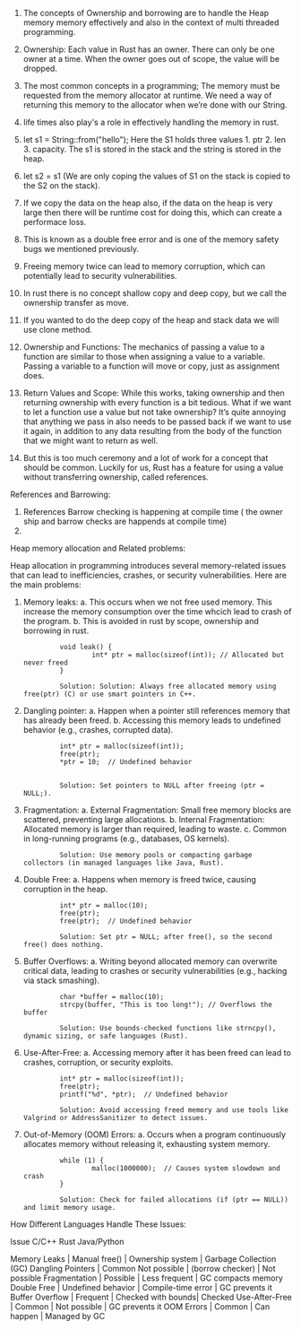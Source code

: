 1. The concepts of Ownership and borrowing are to handle the Heap memory memory effectively and also in the context of multi threaded programming.
2. Ownership:
             Each value in Rust has an owner.
             There can only be one owner at a time.
             When the owner goes out of scope, the value will be dropped.

3. The most common concepts in a programming;
        The memory must be requested from the memory allocator at runtime.
        We need a way of returning this memory to the allocator when we’re done with our String.

4. life times also play's a role in effectively handling the memory in rust.
5.  let s1 = String::from("hello"); Here the S1 holds three values 1. ptr 2. len 3. capacity. The s1 is stored in the stack and the string is stored in the heap.
6. let s2 = s1 (We are only coping the values of S1 on the stack is copied to the S2 on the stack).
7. If we copy the data on the heap also, if the data on the heap is very large then there will be runtime cost for doing this, which can create a performace loss.
8. This is known as a double free error and is one of the memory safety bugs we mentioned previously.
9. Freeing memory twice can lead to memory corruption, which can potentially lead to security vulnerabilities.
10. In rust there is no concept shallow copy and deep copy, but we call the ownership transfer as move.
11. If you wanted to do the deep copy of the heap and stack data we will use clone method.
12. Ownership and Functions: The mechanics of passing a value to a function are similar to those when assigning a value to a variable. Passing a variable to a function will move or copy, just as assignment does.
13. Return Values and Scope: 
        While this works, taking ownership and then returning ownership with every function is a bit tedious. What if we want to let a function use a value but not take ownership? It’s quite annoying that anything we pass in also needs to be passed back if we want to use it again, in addition to any data resulting from the body of the function that we might want to return as well.
14. But this is too much ceremony and a lot of work for a concept that should be common. Luckily for us, Rust has a feature for using a value without transferring ownership, called references.

References and Barrowing:

1. References Barrow checking is happening at compile time ( the owner ship and barrow checks are happends at compile time)
2. 

Heap memory allocation and Related problems:

Heap allocation in programming introduces several memory-related issues that can lead to inefficiencies, crashes, or security vulnerabilities. 
Here are the main problems:

1. Memory leaks:
                a. This occurs when we not free used memory. This increase the memory consumption over the time whcich lead to crash of the program.
                b. This is avoided in rust by scope, ownership and borrowing in rust.

                void leak() {
                        int* ptr = malloc(sizeof(int)); // Allocated but never freed
                }

                Solution: Solution: Always free allocated memory using free(ptr) (C) or use smart pointers in C++.

2. Dangling pointer:
                a. Happen when a pointer still references memory that has already been freed.
                b. Accessing this memory leads to undefined behavior (e.g., crashes, corrupted data).

                int* ptr = malloc(sizeof(int));
                free(ptr);
                *ptr = 10;  // Undefined behavior


                Solution: Set pointers to NULL after freeing (ptr = NULL;).

3. Fragmentation:
                a. External Fragmentation: Small free memory blocks are scattered, preventing large allocations.
                b. Internal Fragmentation: Allocated memory is larger than required, leading to waste.
                c. Common in long-running programs (e.g., databases, OS kernels).
                
                Solution: Use memory pools or compacting garbage collectors (in managed languages like Java, Rust).

4. Double Free: 
                a. Happens when memory is freed twice, causing corruption in the heap.
                
                int* ptr = malloc(10);
                free(ptr);
                free(ptr);  // Undefined behavior

                Solution: Set ptr = NULL; after free(), so the second free() does nothing.

5. Buffer Overflows:
                a. Writing beyond allocated memory can overwrite critical data, leading to crashes or security vulnerabilities (e.g., hacking via stack smashing).
                
                char *buffer = malloc(10);
                strcpy(buffer, "This is too long!"); // Overflows the buffer

                Solution: Use bounds-checked functions like strncpy(), dynamic sizing, or safe languages (Rust).

6. Use-After-Free: 
                a. Accessing memory after it has been freed can lead to crashes, corruption, or security exploits.

                int* ptr = malloc(sizeof(int));
                free(ptr);
                printf("%d", *ptr);  // Undefined behavior

                Solution: Avoid accessing freed memory and use tools like Valgrind or AddressSanitizer to detect issues.

7. Out-of-Memory (OOM) Errors:
                a. Occurs when a program continuously allocates memory without releasing it, exhausting system memory.

                while (1) {
                        malloc(1000000);  // Causes system slowdown and crash
                }

                Solution: Check for failed allocations (if (ptr == NULL)) and limit memory usage.

How Different Languages Handle These Issues: 

Issue	           C/C++	        Rust	                Java/Python

Memory Leaks	  | Manual free()	| Ownership system   |	Garbage Collection (GC)
Dangling Pointers | Common Not possible | (borrow checker)   |	Not possible
Fragmentation	  | Possible	        | Less frequent	     |  GC compacts memory
Double Free	  | Undefined behavior	| Compile-time error |	GC prevents it
Buffer Overflow	  | Frequent	        | Checked with bounds|	Checked
Use-After-Free	  | Common              | Not possible	     |  GC prevents it
OOM Errors	  | Common              | Can happen	     |  Managed by GC






